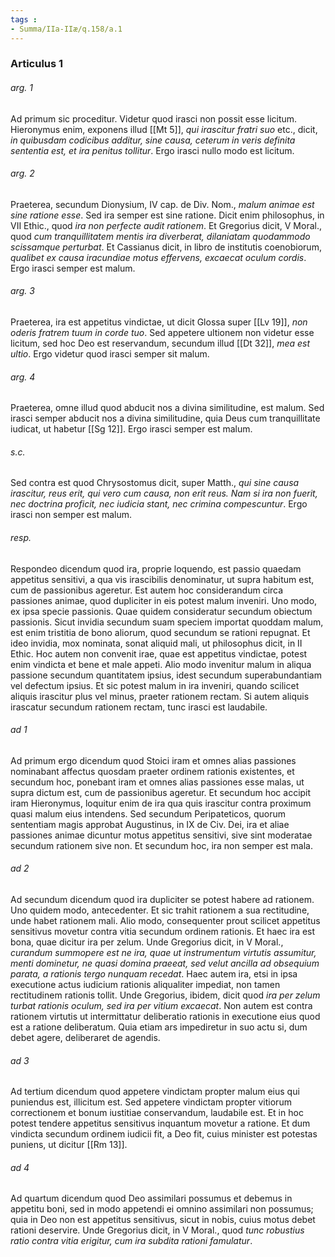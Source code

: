 ```yaml
---
tags : 
- Summa/IIa-IIæ/q.158/a.1
---
```


### Articulus 1

###### arg. 1
Ad primum sic proceditur. Videtur quod irasci non possit esse licitum. Hieronymus enim, exponens illud [[Mt 5]], *qui irascitur fratri suo* etc., dicit, *in quibusdam codicibus additur, sine causa, ceterum in veris definita sententia est, et ira penitus tollitur*. Ergo irasci nullo modo est licitum.

###### arg. 2
Praeterea, secundum Dionysium, IV cap. de Div. Nom., *malum animae est sine ratione esse*. Sed ira semper est sine ratione. Dicit enim philosophus, in VII Ethic., quod *ira non perfecte audit rationem*. Et Gregorius dicit, V Moral., quod *cum tranquillitatem mentis ira diverberat, dilaniatam quodammodo scissamque perturbat*. Et Cassianus dicit, in libro de institutis coenobiorum, *qualibet ex causa iracundiae motus effervens, excaecat oculum cordis*. Ergo irasci semper est malum.

###### arg. 3
Praeterea, ira est appetitus vindictae, ut dicit Glossa super [[Lv 19]], *non oderis fratrem tuum in corde tuo*. Sed appetere ultionem non videtur esse licitum, sed hoc Deo est reservandum, secundum illud [[Dt 32]], *mea est ultio*. Ergo videtur quod irasci semper sit malum.

###### arg. 4
Praeterea, omne illud quod abducit nos a divina similitudine, est malum. Sed irasci semper abducit nos a divina similitudine, quia Deus cum tranquillitate iudicat, ut habetur [[Sg 12]]. Ergo irasci semper est malum.

###### s.c.
Sed contra est quod Chrysostomus dicit, super Matth., *qui sine causa irascitur, reus erit, qui vero cum causa, non erit reus. Nam si ira non fuerit, nec doctrina proficit, nec iudicia stant, nec crimina compescuntur*. Ergo irasci non semper est malum.

###### resp.
Respondeo dicendum quod ira, proprie loquendo, est passio quaedam appetitus sensitivi, a qua vis irascibilis denominatur, ut supra habitum est, cum de passionibus ageretur. Est autem hoc considerandum circa passiones animae, quod dupliciter in eis potest malum inveniri. Uno modo, ex ipsa specie passionis. Quae quidem consideratur secundum obiectum passionis. Sicut invidia secundum suam speciem importat quoddam malum, est enim tristitia de bono aliorum, quod secundum se rationi repugnat. Et ideo invidia, mox nominata, sonat aliquid mali, ut philosophus dicit, in II Ethic. Hoc autem non convenit irae, quae est appetitus vindictae, potest enim vindicta et bene et male appeti. Alio modo invenitur malum in aliqua passione secundum quantitatem ipsius, idest secundum superabundantiam vel defectum ipsius. Et sic potest malum in ira inveniri, quando scilicet aliquis irascitur plus vel minus, praeter rationem rectam. Si autem aliquis irascatur secundum rationem rectam, tunc irasci est laudabile.

###### ad 1
Ad primum ergo dicendum quod Stoici iram et omnes alias passiones nominabant affectus quosdam praeter ordinem rationis existentes, et secundum hoc, ponebant iram et omnes alias passiones esse malas, ut supra dictum est, cum de passionibus ageretur. Et secundum hoc accipit iram Hieronymus, loquitur enim de ira qua quis irascitur contra proximum quasi malum eius intendens. Sed secundum Peripateticos, quorum sententiam magis approbat Augustinus, in IX de Civ. Dei, ira et aliae passiones animae dicuntur motus appetitus sensitivi, sive sint moderatae secundum rationem sive non. Et secundum hoc, ira non semper est mala.

###### ad 2
Ad secundum dicendum quod ira dupliciter se potest habere ad rationem. Uno quidem modo, antecedenter. Et sic trahit rationem a sua rectitudine, unde habet rationem mali. Alio modo, consequenter prout scilicet appetitus sensitivus movetur contra vitia secundum ordinem rationis. Et haec ira est bona, quae dicitur ira per zelum. Unde Gregorius dicit, in V Moral., *curandum summopere est ne ira, quae ut instrumentum virtutis assumitur, menti dominetur, ne quasi domina praeeat, sed velut ancilla ad obsequium parata, a rationis tergo nunquam recedat*. Haec autem ira, etsi in ipsa executione actus iudicium rationis aliqualiter impediat, non tamen rectitudinem rationis tollit. Unde Gregorius, ibidem, dicit quod *ira per zelum turbat rationis oculum, sed ira per vitium excaecat*. Non autem est contra rationem virtutis ut intermittatur deliberatio rationis in executione eius quod est a ratione deliberatum. Quia etiam ars impediretur in suo actu si, dum debet agere, deliberaret de agendis.

###### ad 3
Ad tertium dicendum quod appetere vindictam propter malum eius qui puniendus est, illicitum est. Sed appetere vindictam propter vitiorum correctionem et bonum iustitiae conservandum, laudabile est. Et in hoc potest tendere appetitus sensitivus inquantum movetur a ratione. Et dum vindicta secundum ordinem iudicii fit, a Deo fit, cuius minister est potestas puniens, ut dicitur [[Rm 13]].

###### ad 4
Ad quartum dicendum quod Deo assimilari possumus et debemus in appetitu boni, sed in modo appetendi ei omnino assimilari non possumus; quia in Deo non est appetitus sensitivus, sicut in nobis, cuius motus debet rationi deservire. Unde Gregorius dicit, in V Moral., quod *tunc robustius ratio contra vitia erigitur, cum ira subdita rationi famulatur*.

